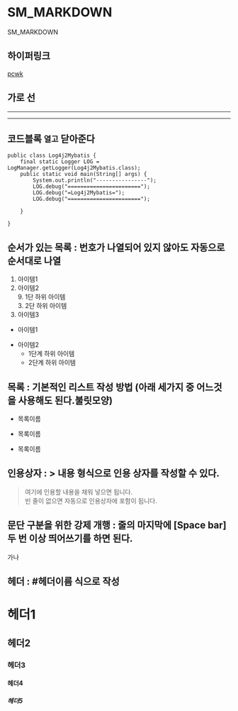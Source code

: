 # SM_MARKDOWN
SM_MARKDOWN

## 하이퍼링크
[pcwk](https://cafe.daum.net/pcwk "PCWK CAFE")

## 가로 선
---
***

## 코드블록 ``` 열고 ``` 닫아준다
```
public class Log4j2Mybatis {
	final static Logger LOG = LogManager.getLogger(Log4j2Mybatis.class);
	public static void main(String[] args) {
		System.out.println("----------------");
		LOG.debug("=======================");
		LOG.debug("=Log4j2Mybatis=");
		LOG.debug("=======================");
		
	}

}
```

## 순서가 있는 목록 : 번호가 나열되어 있지 않아도 자동으로 순서대로 나열
1. 아이템1  
3. 아이템2   
   9. 1단 하위 아이템  
      3. 2단 하위 아이템  
9. 아이템3

- 아이템1
+ 아이템2  
  - 1단계 하위 아이템
  * 2단계 하위 아이템

## 목록 : 기본적인 리스트 작성 방법 (아래 세가지 중 어느것을 사용해도 된다.불릿모양)
* 목록이름 
- 목록이름
+ 목록이름

## 인용상자 : > 내용 형식으로 인용 상자를 작성할 수 있다.
> 여기에 인용할 내용을 채워 넣으면 됩니다.  
빈 줄이 없으면 자동으로 인용상자에 포함이 됩니다.

## 문단 구분을 위한 강제 개행 : 줄의 마지막에 [Space bar] 두 번 이상 띄어쓰기를 하면 된다.  
가나

## 헤더 : #헤더이름 식으로 작성  
# 헤더1  
## 헤더2  
### 헤더3  
#### 헤더4  
##### 헤더5
